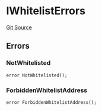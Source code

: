 # IWhitelistErrors
[Git Source](https://github.com/aragon/ve-governance/blob/d1db1e959d76056114cf52b0b8a3ff8311778151/src/escrow/increasing/interfaces/ILock.sol)


## Errors
### NotWhitelisted

```solidity
error NotWhitelisted();
```

### ForbiddenWhitelistAddress

```solidity
error ForbiddenWhitelistAddress();
```

